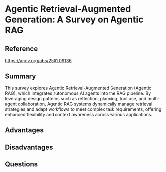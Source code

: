 # Agentic Retrieval-Augmented Generation: A Survey on Agentic RAG
## Reference
https://arxiv.org/abs/2501.09136

## Summary

This survey explores Agentic Retrieval-Augmented Generation (Agentic RAG), which integrates autonomous AI agents into the RAG pipeline. By leveraging design patterns such as reflection, planning, tool use, and multi-agent collaboration, Agentic RAG systems dynamically manage retrieval strategies and adapt workflows to meet complex task requirements, offering enhanced flexibility and context awareness across various applications.

## Advantages

## Disadvantages

## Questions
